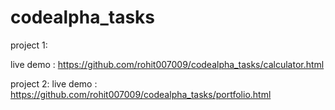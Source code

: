 # codealpha_tasks
project 1:

live demo : https://github.com/rohit007009/codealpha_tasks/calculator.html




project 2:
live demo : https://github.com/rohit007009/codealpha_tasks/portfolio.html
